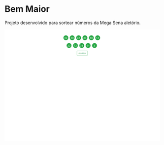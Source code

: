 # Bem Maior
Projeto desenvolvido para sortear números da Mega Sena aletório.

![Alt text](./assets/index.png?raw=true "Index")